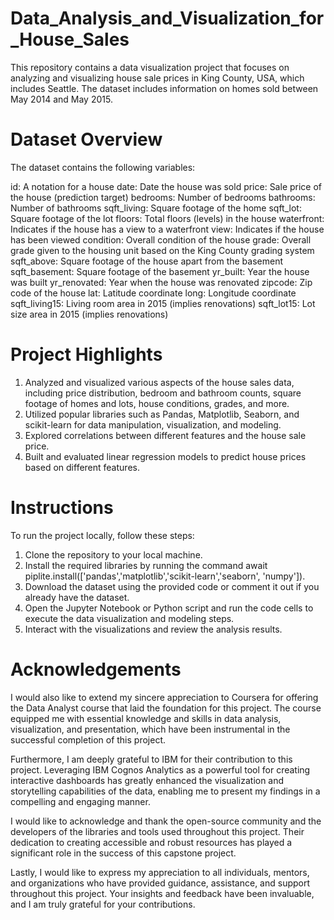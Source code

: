 # Data_Analysis_and_Visualization_for_House_Sales
This repository contains a data visualization project that focuses on analyzing and visualizing house sale prices in King County, USA, which includes Seattle. The dataset includes information on homes sold between May 2014 and May 2015.

# Dataset Overview
The dataset contains the following variables:

id: A notation for a house
date: Date the house was sold
price: Sale price of the house (prediction target)
bedrooms: Number of bedrooms
bathrooms: Number of bathrooms
sqft_living: Square footage of the home
sqft_lot: Square footage of the lot
floors: Total floors (levels) in the house
waterfront: Indicates if the house has a view to a waterfront
view: Indicates if the house has been viewed
condition: Overall condition of the house
grade: Overall grade given to the housing unit based on the King County grading system
sqft_above: Square footage of the house apart from the basement
sqft_basement: Square footage of the basement
yr_built: Year the house was built
yr_renovated: Year when the house was renovated
zipcode: Zip code of the house
lat: Latitude coordinate
long: Longitude coordinate
sqft_living15: Living room area in 2015 (implies renovations)
sqft_lot15: Lot size area in 2015 (implies renovations)

# Project Highlights
1. Analyzed and visualized various aspects of the house sales data, including price distribution, bedroom and bathroom counts, square footage of homes and lots, house conditions, grades, and more.
2. Utilized popular libraries such as Pandas, Matplotlib, Seaborn, and scikit-learn for data manipulation, visualization, and modeling.
3. Explored correlations between different features and the house sale price.
4. Built and evaluated linear regression models to predict house prices based on different features.

# Instructions
To run the project locally, follow these steps:

1. Clone the repository to your local machine.
2. Install the required libraries by running the command await piplite.install(['pandas','matplotlib','scikit-learn','seaborn', 'numpy']).
3. Download the dataset using the provided code or comment it out if you already have the dataset.
4. Open the Jupyter Notebook or Python script and run the code cells to execute the data visualization and modeling steps.
5. Interact with the visualizations and review the analysis results.

# Acknowledgements
I would also like to extend my sincere appreciation to Coursera for offering the Data Analyst course that laid the foundation for this project. The course equipped me with essential knowledge and skills in data analysis, visualization, and presentation, which have been instrumental in the successful completion of this project.

Furthermore, I am deeply grateful to IBM for their contribution to this project. Leveraging IBM Cognos Analytics as a powerful tool for creating interactive dashboards has greatly enhanced the visualization and storytelling capabilities of the data, enabling me to present my findings in a compelling and engaging manner.

I would like to acknowledge and thank the open-source community and the developers of the libraries and tools used throughout this project. Their dedication to creating accessible and robust resources has played a significant role in the success of this capstone project.

Lastly, I would like to express my appreciation to all individuals, mentors, and organizations who have provided guidance, assistance, and support throughout this project. Your insights and feedback have been invaluable, and I am truly grateful for your contributions.
